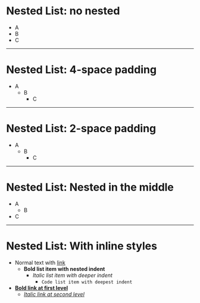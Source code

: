 # Nested List: no nested

- A
- B
- C

<!-- {"layout":"title-and-body"} -->

---

# Nested List: 4-space padding

- A
    - B
        - C

<!-- {"layout":"title-and-body"} -->

---

# Nested List: 2-space padding

- A
  - B
    - C
    
<!-- {"layout":"title-and-body"} -->

---

# Nested List: Nested in the middle

- A
  - B
- C

<!-- {"layout":"title-and-body"} -->

---

# Nested List: With inline styles

- Normal text with [link](https://example.com/test)
  - **Bold list item with nested indent**
    - *Italic list item with deeper indent*
      - `Code list item with deepest indent`
- **[Bold link at first level](https://example.com/bold)**
  - *[Italic link at second level](https://example.com/italic)*

<!-- {"layout":"title-and-body"} -->

